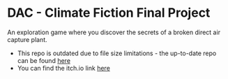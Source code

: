 # DAC - Climate Fiction Final Project

An exploration game where you discover the secrets of a broken direct air capture plant. 

- This repo is outdated due to file size limitations - the up-to-date repo can be found [here](https://dev.azure.com/asmaganti/DAC/)
- You can find the itch.io link [here](https://bluebird747.itch.io/dac)
